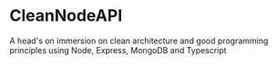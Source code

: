 # CleanNodeAPI
A head's on immersion on clean architecture and good programming principles using Node, Express, MongoDB and Typescript
